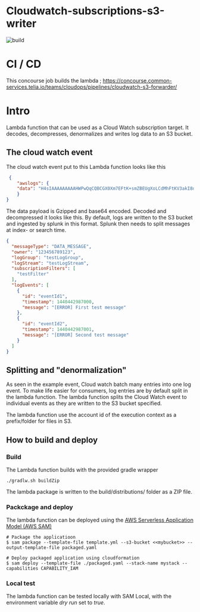 # Cloudwatch-subscriptions-s3-writer

![build](https://travis-ci.org/TeliaSoneraNorge/cloudwatch-subscriptions-s3-writer.svg?branch=master)

# CI / CD

This concourse job builds the lambda ; https://concourse.common-services.telia.io/teams/cloudops/pipelines/cloudwatch-s3-forwarder/

# Intro

Lambda function that can be used as a Cloud Watch subscription target. It decodes, decompresses, denormalizes and writes log data to an S3 bucket.


## The cloud watch event

The cloud watch event put to this Lambda function looks like this 

```json
 {
    "awslogs": {
    "data": "H4sIAAAAAAAAAHWPwQqCQBCGX0Xm7EFtK+smZBEUgXoLCdMhFtKV3akI8d0bLYmibvPPN3wz00CJxmQnTO41whwWQRIctmEcB6sQbFC3CjW3XW8kxpOpP+OC22d1Wml1qZkQGtoMsScxaczKN3plG8zlaHIta5KqWsozoTYw3/djzwhpLwivWFGHGpAFe7DL68JlBUk+l7KSN7tCOEJ4M3/qOI49vMHj+zCKdlFqLaU2ZHV2a4Ct/an0/ivdX8oYc1UVX860fQDQiMdxRQEAAA=="
    }
}
```

The data payload is Gzipped and base64 encoded. Decoded and decompressed it looks like this. By default, logs are written to the S3 bucket and ingested by splunk in this format. Splunk then needs to split messages at index- or search time. 

```json
{
  "messageType": "DATA_MESSAGE",
  "owner": "123456789123",
  "logGroup": "testLogGroup",
  "logStream": "testLogStream",
  "subscriptionFilters": [
    "testFilter"
  ],
  "logEvents": [
    {
      "id": "eventId1",
      "timestamp": 1440442987000,
      "message": "[ERROR] First test message"
    },
    {
      "id": "eventId2",
      "timestamp": 1440442987001,
      "message": "[ERROR] Second test message"
    }
  ]
}


```

## Splitting and "denormalization"

As seen in the example event, Cloud watch batch many entries into one log event. To make life easier for consumers, log entries are by default split in the lambda function. The lambda function splits the Cloud Watch event to individual events as they are written to the S3 bucket specified. 

The lambda function use the account id of the execution context as a prefix/folder for files in S3. 

## How to build and deploy

### Build

The Lambda function builds with the provided gradle wrapper

```./gradlw.sh buildZip```

The lambda package is written to the build/distributions/ folder as a ZIP file. 
 
### Packckage and deploy

The lambda function can be deployed using the [
AWS Serverless Application Model (AWS SAM)](https://github.com/awslabs/aws-sam-cli)

```
# Package the applicatioon 
$ sam package --template-file template.yml --s3-bucket <<mybucket>> --output-template-file packaged.yaml
  
# Deploy packaged application using cloudformation
$ sam deploy --template-file ./packaged.yaml --stack-name mystack --capabilities CAPABILITY_IAM
```

### Local test

The lambda function can be tested locally with SAM Local, with the environment variable *dry run* set to *true*. 
